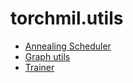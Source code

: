 # torchmil.utils

- [Annealing Scheduler](annealing_scheduler.md)
- [Graph utils](graph_utils.md)
- [Trainer](trainer.md)
